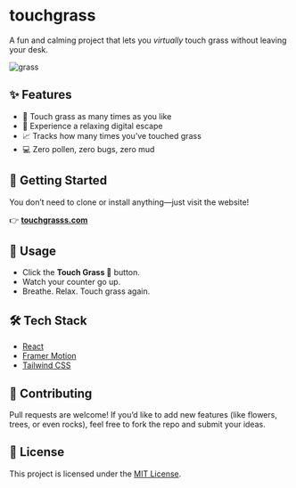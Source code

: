 # touchgrass

A fun and calming project that lets you *virtually* touch grass without leaving your desk.

![grass](https://github.com/user-attachments/assets/c24c4e1d-7b0a-4319-94a1-8e00b3eb0d95)

## ✨ Features
- 🌱 Touch grass as many times as you like
- 🧘 Experience a relaxing digital escape
- 📈 Tracks how many times you’ve touched grass
- 💻 Zero pollen, zero bugs, zero mud

## 🚀 Getting Started
You don’t need to clone or install anything—just visit the website!

👉 **[touchgrasss.com](https://touchgrasss.com)**

## 🧩 Usage
- Click the **Touch Grass 🌿** button.
- Watch your counter go up.
- Breathe. Relax. Touch grass again.

## 🛠️ Tech Stack
- [React](https://react.dev/)
- [Framer Motion](https://www.framer.com/motion/)
- [Tailwind CSS](https://tailwindcss.com/)

## 🤝 Contributing
Pull requests are welcome! If you’d like to add new features (like flowers, trees, or even rocks), feel free to fork the repo and submit your ideas.

## 📜 License
This project is licensed under the [MIT License](LICENSE).
